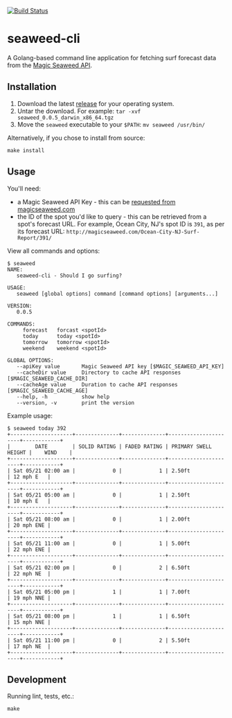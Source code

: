 [![Build Status](https://travis-ci.org/mdb/seaweed-cli.svg?branch=master)](https://travis-ci.org/mdb/seaweed-cli)

# seaweed-cli

A Golang-based command line application for fetching surf forecast data from the [Magic Seaweed API](http://magicseaweed.com/developer/forecast-api).

## Installation

1. Download the latest [release](https://github.com/mdb/seaweed-cli/releases) for your operating system.
2. Untar the download. For example: `tar -xvf seaweed_0.0.5_darwin_x86_64.tgz`
3. Move the `seaweed` executable to your `$PATH`: `mv seaweed /usr/bin/`

Alternatively, if you chose to install from source:

```
make install
```

## Usage

You'll need:

* a Magic Seaweed API Key - this can be [requested from magicseaweed.com](http://magicseaweed.com/developer/sign-up)
* the ID of the spot you'd like to query - this can be retrieved from a spot's forecast URL. For example, Ocean City, NJ's spot ID is `391`, as per its forecast URL: `http://magicseaweed.com/Ocean-City-NJ-Surf-Report/391/`

View all commands and options:

```
$ seaweed
NAME:
   seaweed-cli - Should I go surfing?

USAGE:
   seaweed [global options] command [command options] [arguments...]

VERSION:
   0.0.5

COMMANDS:
     forecast   forcast <spotId>
     today      today <spotId>
     tomorrow   tomorrow <spotId>
     weekend    weekend <spotId>

GLOBAL OPTIONS:
   --apiKey value       Magic Seaweed API key [$MAGIC_SEAWEED_API_KEY]
   --cacheDir value     Directory to cache API responses [$MAGIC_SEAWEED_CACHE_DIR]
   --cacheAge value     Duration to cache API responses [$MAGIC_SEAWEED_CACHE_AGE]
   --help, -h           show help
   --version, -v        print the version
```

Example usage:

```
$ seaweed today 392
+--------------------+--------------+--------------+----------------------+------------+
|        DATE        | SOLID RATING | FADED RATING | PRIMARY SWELL HEIGHT |    WIND    |
+--------------------+--------------+--------------+----------------------+------------+
| Sat 05/21 02:00 am |            0 |            1 | 2.50ft               | 12 mph E   |
+--------------------+--------------+--------------+----------------------+------------+
| Sat 05/21 05:00 am |            0 |            1 | 2.50ft               | 10 mph E   |
+--------------------+--------------+--------------+----------------------+------------+
| Sat 05/21 08:00 am |            0 |            1 | 2.00ft               | 20 mph ENE |
+--------------------+--------------+--------------+----------------------+------------+
| Sat 05/21 11:00 am |            0 |            1 | 5.00ft               | 22 mph ENE |
+--------------------+--------------+--------------+----------------------+------------+
| Sat 05/21 02:00 pm |            0 |            2 | 6.50ft               | 22 mph NE  |
+--------------------+--------------+--------------+----------------------+------------+
| Sat 05/21 05:00 pm |            1 |            1 | 7.00ft               | 19 mph NNE |
+--------------------+--------------+--------------+----------------------+------------+
| Sat 05/21 08:00 pm |            1 |            1 | 6.50ft               | 15 mph NNE |
+--------------------+--------------+--------------+----------------------+------------+
| Sat 05/21 11:00 pm |            0 |            2 | 5.50ft               | 17 mph NE  |
+--------------------+--------------+--------------+----------------------+------------+
```

## Development

Running lint, tests, etc.:

```
make
```
